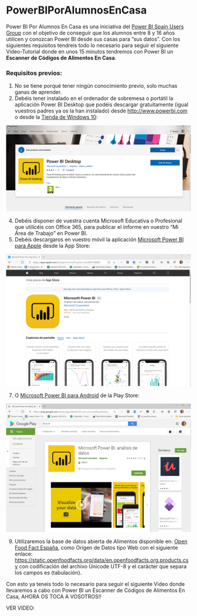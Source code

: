 # PowerBIPorAlumnosEnCasa
Power BI Por Alumnos En Casa es una iniciativa del [Power BI Spain Users Group](https://www.pbiusergroup.com/madrid) con el objetivo de conseguir que los alumnos entre 8 y 16 años utilicen y conozcan Power BI desde sus casas para “sus datos”. Con los siguientes requisitos tendreis todo lo necesario para seguir el siguiente Video-Tutorial donde en unos 15 minutos tendremos con Power BI un **Escanner de Códigos de Alimentos En Casa**.

### Requisitos previos:
1.	No se tiene porqué tener ningún conocimiento previo, solo muchas ganas de aprender.
2.	Debéis tener instalado en el ordenador de sobremesa o portátil la aplicación Power BI Desktop que podéis descargar gratuitamente (igual vuestros padres ya os la han instalado) desde http://www.powerbi.com o desde la [Tienda de Windows 10](https://www.microsoft.com/es-es/p/power-bi-desktop/9ntxr16hnw1t):

![PBIDesktopMicrosoftStore](pbidesktopmicrosoftstore.png)

4.	Debéis disponer de vuestra cuenta Microsoft Educativa o Profesional que utilicéis con Office 365, para publicar el informe en vuestro “Mi Área de Trabajo” en Power BI.
5.	Debéis descargaros en vuestro móvil la aplicación [Microsoft Power BI para Apple](https://apps.apple.com/es/app/microsoft-power-bi/id929738808) desde la App Store:

![PBIAppStore](pbiappstore.png)

7.	O [Microsoft Power BI para Android](https://play.google.com/store/apps/details?id=com.microsoft.powerbim&hl=es_419) de la Play Store:

![PBIPlayStore](pbiplaystore.png)

9.	Utilizaremos la base de datos abierta de Alimentos disponible en: [Open Food Fact España](https://es.openfoodfacts.org/data), como Origen de Datos tipo Web con el siguiente enlace:  https://static.openfoodfacts.org/data/en.openfoodfacts.org.products.csv con codificación del archivo Unicode UTF-8 y el carácter que separa los campos es <tab> (tabulación).

Con esto ya teneis todo lo necesario para seguir el siguiente Video donde llevaremos a cabo con Power BI un Escanner de Códigos de Alimentos En Casa, AHORA OS TOCA A VOSOTROS!!

VER VIDEO: 

